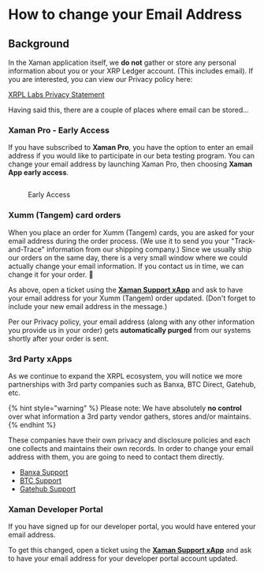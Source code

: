 # How to change your Email Address

## Background

In the Xaman application itself, we **do not** gather or store any personal information about you or your XRP Ledger account. (This includes email). If you are interested, you can view our Privacy policy here:

[XRPL Labs Privacy Statement](https://xrpl-labs.com/static/documents/XRPL-Labs-Privacy-Statement-V1.pdf)

Having said this, there are a couple of places where email can be stored...

### **Xaman Pro - Early Access**&#x20;

If you have subscribed to **Xaman Pro**, you have the option to enter an email address if you would like to participate in our beta testing program. You can change your email address by launching Xaman Pro, then choosing **Xaman App early access**.&#x20;

<figure><img src="../.gitbook/assets/Email 2.png" alt=""><figcaption><p>Early Access</p></figcaption></figure>

### Xumm (Tangem) card orders

When you place an order for Xumm (Tangem) cards, you are asked for your email address during the order process. (We use it to send you your "Track-and-Trace" information from our shipping company.) Since we usually ship our orders on the same day, there is a very small window where we could actually change your email information. If you contact us in time, we can change it for your order. 🤞

As above, open a ticket using the [**Xaman Support xApp**](https://xumm.app/detect/xapp:xumm.support?ref=helpcenter) and ask to have your email address for your Xumm (Tangem) order updated. (Don't forget to include your new email address in the message.)

Per our Privacy policy, your email address (along with any other information you provide us in your order) gets **automatically purged** from our systems shortly after your order is sent.

### **3rd Party xApps**&#x20;

As we continue to expand the XRPL ecosystem, you will notice we more partnerships with 3rd party companies such as Banxa, BTC Direct, Gatehub, etc.

{% hint style="warning" %}
Please note: We have absolutely **no control** over what information a 3rd party vendor gathers, stores and/or maintains.&#x20;
{% endhint %}

These companies have their own privacy and disclosure policies and each one collects and maintains their own records. In order to change your email address with them, you are going to need to contact them directly.

* [Banxa Support](https://support.banxa.com/en/support/tickets/new)
* [BTC Support](https://support.btcdirect.eu/hc/en-gb/requests/new)
* [Gatehub Support](https://support.gatehub.net/hc/en-us/requests/new)

### **Xaman Developer Portal**&#x20;

If you have signed up for our developer portal, you would have entered your email address.

To get this changed, open a ticket using the [**Xaman Support xApp**](https://xumm.app/detect/xapp:xumm.support?ref=helpcenter) and ask to have your email address for your developer portal account updated.
